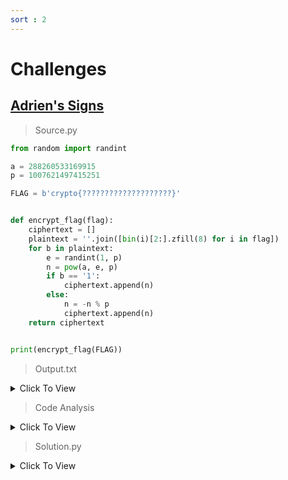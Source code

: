 ```yaml
---
sort : 2
---
```


# Challenges

## [Adrien's Signs](https://cryptohack.org/courses/modular/adrien/)

> Source.py

```python
from random import randint

a = 288260533169915
p = 1007621497415251

FLAG = b'crypto{????????????????????}'


def encrypt_flag(flag):
	ciphertext = []
	plaintext = ''.join([bin(i)[2:].zfill(8) for i in flag])
	for b in plaintext:
		e = randint(1, p)
		n = pow(a, e, p)
		if b == '1':
			ciphertext.append(n)
		else:
			n = -n % p
			ciphertext.append(n)
	return ciphertext


print(encrypt_flag(FLAG))
```





> Output.txt

<details markdown="1" style="dispaly=flex;"><summary>Click To View</summary>

<div markdown="1" style="font-size:xx-small">

```
[67594220461269, 501237540280788, 718316769824518, 296304224247167, 48290626940198, 30829701196032, 521453693392074, 840985324383794, 770420008897119, 745131486581197, 729163531979577, 334563813238599, 289746215495432, 538664937794468, 894085795317163, 983410189487558, 863330928724430, 996272871140947, 352175210511707, 306237700811584, 631393408838583, 589243747914057, 538776819034934, 365364592128161, 454970171810424, 986711310037393, 657756453404881, 388329936724352, 90991447679370, 714742162831112, 62293519842555, 653941126489711, 448552658212336, 970169071154259, 339472870407614, 406225588145372, 205721593331090, 926225022409823, 904451547059845, 789074084078342, 886420071481685, 796827329208633, 433047156347276, 21271315846750, 719248860593631, 534059295222748, 879864647580512, 918055794962142, 635545050939893, 319549343320339, 93008646178282, 926080110625306, 385476640825005, 483740420173050, 866208659796189, 883359067574584, 913405110264883, 898864873510337, 208598541987988, 23412800024088, 911541450703474, 57446699305445, 513296484586451, 180356843554043, 756391301483653, 823695939808936, 452898981558365, 383286682802447, 381394258915860, 385482809649632, 357950424436020, 212891024562585, 906036654538589, 706766032862393, 500658491083279, 134746243085697, 240386541491998, 850341345692155, 826490944132718, 329513332018620, 41046816597282, 396581286424992, 488863267297267, 92023040998362, 529684488438507, 925328511390026, 524897846090435, 413156582909097, 840524616502482, 325719016994120, 402494835113608, 145033960690364, 43932113323388, 683561775499473, 434510534220939, 92584300328516, 763767269974656, 289837041593468, 11468527450938, 628247946152943, 8844724571683, 813851806959975, 72001988637120, 875394575395153, 70667866716476, 75304931994100, 226809172374264, 767059176444181, 45462007920789, 472607315695803, 325973946551448, 64200767729194, 534886246409921, 950408390792175, 492288777130394, 226746605380806, 944479111810431, 776057001143579, 658971626589122, 231918349590349, 699710172246548, 122457405264610, 643115611310737, 999072890586878, 203230862786955, 348112034218733, 240143417330886, 927148962961842, 661569511006072, 190334725550806, 763365444730995, 516228913786395, 846501182194443, 741210200995504, 511935604454925, 687689993302203, 631038090127480, 961606522916414, 138550017953034, 932105540686829, 215285284639233, 772628158955819, 496858298527292, 730971468815108, 896733219370353, 967083685727881, 607660822695530, 650953466617730, 133773994258132, 623283311953090, 436380836970128, 237114930094468, 115451711811481, 674593269112948, 140400921371770, 659335660634071, 536749311958781, 854645598266824, 303305169095255, 91430489108219, 573739385205188, 400604977158702, 728593782212529, 807432219147040, 893541884126828, 183964371201281, 422680633277230, 218817645778789, 313025293025224, 657253930848472, 747562211812373, 83456701182914, 470417289614736, 641146659305859, 468130225316006, 46960547227850, 875638267674897, 662661765336441, 186533085001285, 743250648436106, 451414956181714, 527954145201673, 922589993405001, 242119479617901, 865476357142231, 988987578447349, 430198555146088, 477890180119931, 844464003254807, 503374203275928, 775374254241792, 346653210679737, 789242808338116, 48503976498612, 604300186163323, 475930096252359, 860836853339514, 994513691290102, 591343659366796, 944852018048514, 82396968629164, 152776642436549, 916070996204621, 305574094667054, 981194179562189, 126174175810273, 55636640522694, 44670495393401, 74724541586529, 988608465654705, 870533906709633, 374564052429787, 486493568142979, 469485372072295, 221153171135022, 289713227465073, 952450431038075, 107298466441025, 938262809228861, 253919870663003, 835790485199226, 655456538877798, 595464842927075, 191621819564547]
```

</div>

</details>



> Code Analysis

<details markdown="1" style="dispaly=flex;"><summary>Click To View</summary>

<div markdown="1">

```python
# we are having 2 numbers "a & p" and 7 known characters from the FLAG "crypto{"

# inside the "encrypt_flag" function :
'''
for each ord(char) in the flag, get the binary format of it with "bin(i)" (e.g. bin(ord('A')) = '0b101001')

then take only the binary number after the "0b" chars with [2:]

then fill left of the binary with a padding zeros to make it 8 bits binary with .zfill(8)  

then concatenate all the binary numbers into one long binary as a string called the plaintext 

now for every bit "b" in the plaintext, we will generate a random number between "1 and p (prime)" called "e" and calculate "n" out of it "n = pow(a, e, p)"

if the bit "b" = '1':
	we will append the number "n" into the ciphertext array  

else :
	we will append the "n" multiplied by -1 modulo "p"
'''


# so the givin output is an array of the appended "n or -n%p" values
```
<br>

<img  src="https://latex.codecogs.com/svg.image?\text{Since} \ n = a^{e} \mod p \ , \ \ \text{where} \ p \ \text{is a prime number and } 1 \leqslant e \leqslant p"/>

<br>

<img  src="https://latex.codecogs.com/svg.image?\text{then} \ a^{e} \equiv n \ (mod\ p)"/>

<br>

<img  src="https://latex.codecogs.com/svg.image?\text{sine we can represent } a^{e} \ \text{as} \ (a^{ \frac{e}{2} })^{2}"/>

<br>

<img  src="https://latex.codecogs.com/svg.image?\text{then } n \text{ is always a quadratic residue mod } p"/>

---

<img  src="https://latex.codecogs.com/svg.image?\text{Knowing the Legendre symbol methodology }"/>	

<br>

<img  src="https://latex.codecogs.com/svg.image? 1 \equiv \frac{q}{p} \equiv q^{(\frac{p-1}{2})} \ (mod\ p) \ \ \leftarrow \text{only when } q \text{ is quadratic residue mod } p"/>

---

<img  src="https://latex.codecogs.com/svg.image?\text{So if } n^{(\frac{p-1}{2})} \ mod\ p = 1   \ \ \rightarrow n \text{ quadratic residue mod } p \rightarrow \text{the corresponding bit is '1'}"/>	

<br>

<img  src="https://latex.codecogs.com/svg.image?\text{else } \rightarrow n \text{ quadratic non-residue mod } p \rightarrow \text{the corresponding bit is '0'}"/>	

<p> How ?? </p>

<img  src="https://latex.codecogs.com/svg.image?\text{we know that } -1 \equiv p-1 \ (mod\ p) \ , \ \text{and we find out } p-1 \text{ is quadratic non-residue}"/>	

<p> and from the properties of quadratic (non-)residues </p>

<img  src="https://latex.codecogs.com/svg.image?\text{Quadratic Residue} \times \text{Quadratic Non-Residue = Quadratic Non-Residue}"/>

<p> Thats Why </p>

<img  src="https://latex.codecogs.com/svg.image?\ \{n\} \text{ is Quadratic Residue and } \{(-1 \times n) \ mod\ p\} \text{ is Quadratic Non-Residue}"/>

</div>

</details>


> Solution.py

<details markdown="1" style="dispaly=flex;"><summary>Click To View</summary>

<div markdown="1">

```python
import json
import binascii

output = open('output.txt')
ciphertext = json.load(output)

p = 1007621497415251
FLAG = '0b'

for n in ciphertext:
	if pow(n, (p-1)//2, p) == 1:
		FLAG += '1'
	else:
		FLAG += '0'

FLAG = binascii.unhexlify('%x' % int(FLAG, 2))

print(FLAG)
```

</div>

</details>




<br>
<br>